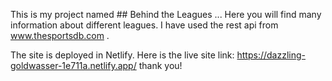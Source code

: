 This is my project named ## Behind the Leagues ...
Here you will find many information about different leagues.
I have used the rest api from www.thesportsdb.com .



The site is deployed in Netlify.
Here is the live site link:  https://dazzling-goldwasser-1e711a.netlify.app/
thank you!
